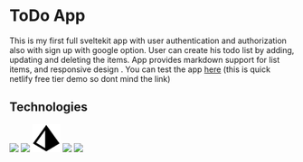 # ToDo App

This is my first full sveltekit app with user authentication and authorization also with sign up with google option. User can create his todo list by adding, updating and deleting the items. App provides markdown support for list items, and responsive design
. You can test the app [here](https://main--dancing-praline-321ecd.netlify.app) (this is quick netlify free tier demo so dont mind the link)

## Technologies

<div>
<img height="50" src="https://cdn.jsdelivr.net/gh/devicons/devicon/icons/svelte/svelte-original.svg" />
<img height="50" src="https://cdn.jsdelivr.net/gh/devicons/devicon/icons/postgresql/postgresql-plain.svg" />
<img height="50" src="docs/images/prism.png" />
<img height="50" src="https://cdn.jsdelivr.net/gh/devicons/devicon/icons/tailwindcss/tailwindcss-plain.svg" />
<img height="50" src="https://cdn.jsdelivr.net/gh/devicons/devicon/icons/typescript/typescript-original.svg" />
</div>
